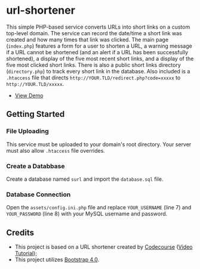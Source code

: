 # url-shortener
This simple PHP-based service converts URLs into short links on a custom top-level domain. The service can record the date/time a short link was created and how many times that link was clicked. The main page (`index.php`) features a form for a user to shorten a URL, a warning message if a URL cannot be shortened (and an alert if a URL has been successfully shortened), a display of the five most recent short links, and a display of the five most clicked short links. There is also a public short links directory (`directory.php`) to track every short link in the database. Also included is a `.htaccess` file that directs `http://YOUR.TLD/redirect.php?code=xxxxx` to `http://YOUR.TLD/xxxxx`.

* [View Demo](https://seb646.com/surl/)


## Getting Started

### File Uploading
This service must be uploaded to your domain's root directory. Your server must also allow `.htaccess` file overrides. 

### Create a Databbase
Create a database named `surl` and import the `database.sql` file. 

### Database Connection
Open the `assets/config.ini.php` file and replace `YOUR_USERNAME` (line 7) and `YOUR_PASSWORD` (line 8) with your MySQL username and password.


## Credits
- This project is based on a URL shortener created by [Codecourse](https://www.youtube.com/channel/UCpOIUW62tnJTtpWFABxWZ8g) ([Video Tutorial](https://www.youtube.com/watch?v=QN2VXBNujRs));
- This project utilizes [Bootstrap 4.0](https://getbootstrap.com).
